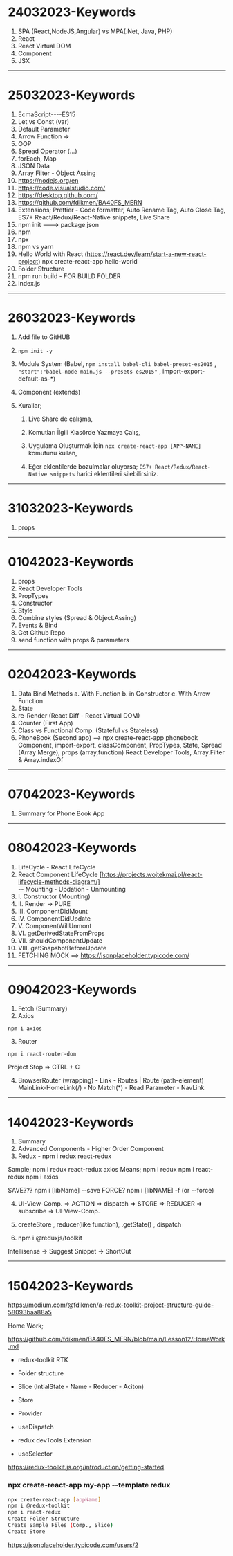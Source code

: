 # 24032023-Keywords

 1.  SPA (React,NodeJS,Angular) vs MPA(.Net, Java, PHP)
 2.  React
 3.  React Virtual DOM
 4.  Component
 5.  JSX
---
# 25032023-Keywords

01.  EcmaScript----ES15
02.  Let vs Const (var)
03.  Default Parameter
04.  Arrow Function =>
05.  OOP
06.  Spread Operator (...)
07.  forEach, Map
08.  JSON Data
09.  Array Filter - Object Assing
10. https://nodejs.org/en
11. https://code.visualstudio.com/
12. https://desktop.github.com/
13. https://github.com/fdikmen/BA40FS_MERN
14. Extensions; Prettier - Code formatter, Auto Rename Tag, Auto Close Tag, ES7+ React/Redux/React-Native snippets, Live Share
15. npm init ---> package.json
16. npm
17. npx
18. npm vs yarn
19. Hello World with React (https://react.dev/learn/start-a-new-react-project)
     npx create-react-app hello-world
20. Folder Structure
21. npm run build - FOR BUILD FOLDER
22. index.js
---
# 26032023-Keywords
 
1. Add file to GitHUB

2.  `npm init -y`

3.  Module System
     (Babel, `npm install babel-cli babel-preset-es2015` , `"start":"babel-node main.js --presets es2015"` , import-export-default-as-*)

4.  Component (extends)

5.  Kurallar;

     1.  Live Share de çalışma,

     2.  Komutları İlgili Klasörde Yazmaya Çalış,

     3.  Uygulama Oluşturmak İçin `npx create-react-app [APP-NAME]` komutunu kullan,

     4.  Eğer eklentilerde bozulmalar oluyorsa; `ES7+ React/Redux/React-Native snippets` harici eklentileri silebilirsiniz.
     
---
# 31032023-Keywords
 
1. props
---
# 01042023-Keywords
 
1. props
2. React Developer Tools
3. PropTypes
4. Constructor
5. Style
6. Combine styles (Spread & Object.Assing)
7. Events & Bind
8. Get Github Repo
9. send function with props & parameters
---
# 02042023-Keywords
 
1. Data Bind Methods
     a. With Function
     b. in Constructor
     c. With Arrow Function
2. State
3. re-Render (React Diff - React Virtual DOM)
4. Counter (First App)
5. Class vs Functional Comp. (Stateful vs Stateless)
6. PhoneBook (Second app) --> npx create-react-app phonebook
Component, import-export, classComponent, PropTypes, State, Spread (Array Merge), props (array,function)
React Developer Tools, Array.Filter & Array.indexOf

---
# 07042023-Keywords
 
1. Summary for Phone Book App

---
# 08042023-Keywords
 
01. LifeCycle - React LifeCycle
02. React Component LifeCycle 
     [https://projects.wojtekmaj.pl/react-lifecycle-methods-diagram/] <br/>
 --  Mounting - Updation - Unmounting
03. I. Constructor (Mounting)
04. II. Render -> PURE
05. III. ComponentDidMount
06. IV. ComponentDidUpdate
07. V. ComponentWillUnmont
08. VI. getDerivedStateFromProps
09. VII. shouldComponentUpdate
10. VIII. getSnapshotBeforeUpdate
11. FETCHING
MOCK ==> https://jsonplaceholder.typicode.com/

---
# 09042023-Keywords
 
01. Fetch (Summary)
02. Axios
```Node
npm i axios
```
03. Router
```Node
npm i react-router-dom
```
Project Stop => CTRL + C

04. BrowserRouter (wrapping) - Link - Routes | Route (path-element) <br/>
MainLink-HomeLink(/) - No Match(*) - Read Parameter - NavLink

---
# 14042023-Keywords
 
01. Summary
02. Advanced Components - Higher Order Component
03. Redux - npm i redux react-redux

 Sample;
npm i redux react-redux axios
 Means;
npm i redux
npm i react-redux
npm i axios

SAVE???
npm i [libName] --save
FORCE?
npm i [libNAME] -f (or --force)

04. UI-View-Comp. => ACTION => dispatch => STORE => REDUCER => subscribe => UI-View-Comp.

05. createStore , reducer(like function), .getState() , dispatch

06. npm i @reduxjs/toolkit

 Intellisense -> Suggest
 Snippet -> ShortCut

---
# 15042023-Keywords

https://medium.com/@fdikmen/a-redux-toolkit-project-structure-guide-58093baa88a5

Home Work;

https://github.com/fdikmen/BA40FS_MERN/blob/main/Lesson12/HomeWork.md


- redux-toolkit RTK
- Folder structure

- Slice (IntialState - Name - Reducer - Aciton)
- Store
- Provider
- useDispatch
- redux devTools Extension
- useSelector

https://redux-toolkit.js.org/introduction/getting-started

### npx create-react-app my-app --template redux
 ```bash
npx create-react-app [appName]
npm i @redux-toolkit
npm i react-redux
Create Folder Structure
Create Sample Files (Comp., Slice)
Create Store 
``` 

https://jsonplaceholder.typicode.com/users/2



